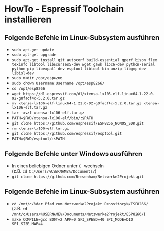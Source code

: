# HowTo - Espressif Toolchain installieren
## Folgende Befehle im Linux-Subsystem ausführen

* `sudo apt-get update`
* `sudo apt-get upgrade`
* `sudo apt-get install git autoconf build-essential gperf bison flex texinfo libtool libncurses5-dev wget gawk libc6-dev python-serial python-pip libexpat1-dev esptool libtool-bin unzip libgmp-dev libisl-dev`
* `sudo mkdir /opt/esp8266`
* `sudo chown Username:Username /opt/esp8266/`
* `cd /opt/esp8266`
* `wget https://dl.espressif.com/dl/xtensa-lx106-elf-linux64-1.22.0-92-g8facf4c-5.2.0.tar.gz`
* `mv xtensa-lx106-elf-linux64-1.22.0-92-g8facf4c-5.2.0.tar.gz xtensa-lx106-elf.tar.gz`
* `tar -xvzf xtensa-lx106-elf.tar.gz`
* `PATH=$PWD/xtensa-lx106-elf/bin/:$PATH`
* `git clone https://github.com/espressif/ESP8266_NONOS_SDK.git`
* `rm xtensa-lx106-elf.tar.gz`
* `git clone https://github.com/espressif/esptool.git`
* `PATH=$PWD/esptool/:$PATH`

## Folgende Befehle unter Windows ausführen

* In einen beliebigen Ordner unter `C:` wechseln</br>
(z.B. `cd C:/Users/%USERNAME%/Documents/`)
* `git clone https://github.com/Bresenham/Netzwerke2Projekt.git`

## Folgende Befehle im Linux-Subsystem ausführen

* `cd /mnt/c/%der Pfad zum Netzwerke2Projekt Repository%/ESP8266/`</br>
(z.B. `cd /mnt/c/Users/%USERNAME%/Documents/Netzwerke2Projekt/ESP8266/`)
* `make COMPILE=gcc BOOT=2 APP=0 SPI_SPEED=40 SPI_MODE=DIO SPI_SIZE_MAP=4`

